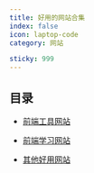 ```yaml
---
title: 好用的网站合集
index: false
icon: laptop-code
category: 网站

sticky: 999
---
```


## 目录

- [前端工具网站](front-end-tools.md)

- [前端学习网站](front-end-learn.md)

- [其他好用网站](other-link.md)
